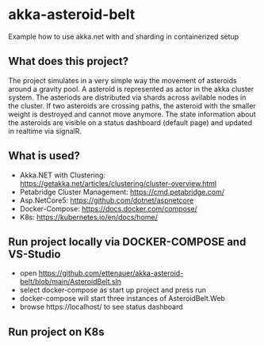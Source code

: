 # akka-asteroid-belt
Example how to use akka.net with and sharding in containerized setup

## What does this project?
The project simulates in a very simple way the movement of asteroids around a gravity pool. 
A asteroid is represented as actor in the akka cluster system. The asteriods are distributed via shards across avilable nodes in the cluster.
If two asteroids are crossing paths, the asteroid with the smaller weight is destroyed and cannot move anymore.
The state information about the asteroids are visible on a status dashboard (default page) and updated in realtime via signalR. 

## What is used?
* Akka.NET with Clustering: https://getakka.net/articles/clustering/cluster-overview.html
* Petabridge Cluster Management: https://cmd.petabridge.com/
* Asp.NetCore5: https://github.com/dotnet/aspnetcore
* Docker-Compose: https://docs.docker.com/compose/
* K8s: https://kubernetes.io/en/docs/home/

## Run project locally via DOCKER-COMPOSE and VS-Studio
* open https://github.com/ettenauer/akka-asteroid-belt/blob/main/AsteroidBelt.sln
* select docker-compose as start up project and press run 
* docker-compose will start three instances of AsteroidBelt.Web 
* browse https://localhost/ to see status dashboard

## Run project on K8s